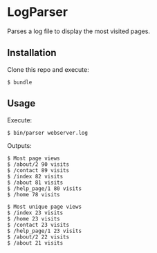 # LogParser

Parses a log file to display the most visited pages.

## Installation

Clone this repo and execute:

    $ bundle

## Usage

Execute:

    $ bin/parser webserver.log

Outputs:

    $ Most page views
    $ /about/2 90 visits
    $ /contact 89 visits
    $ /index 82 visits
    $ /about 81 visits
    $ /help_page/1 80 visits
    $ /home 78 visits

    $ Most unique page views
    $ /index 23 visits
    $ /home 23 visits
    $ /contact 23 visits
    $ /help_page/1 23 visits
    $ /about/2 22 visits
    $ /about 21 visits
